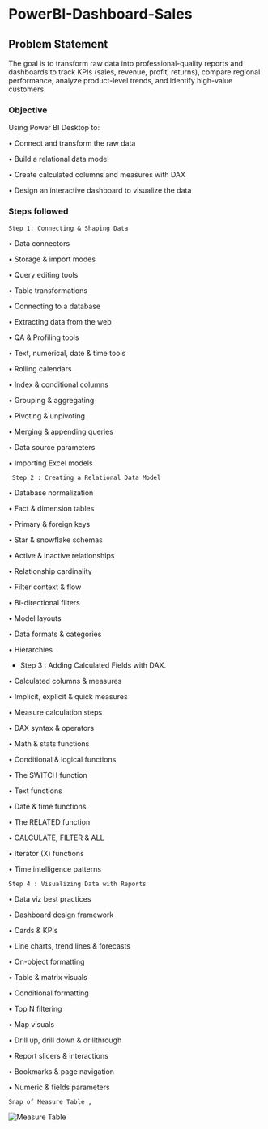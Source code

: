 # PowerBI-Dashboard-Sales

## Problem Statement

The goal is to transform raw data into professional-quality reports and dashboards to track KPIs  (sales, revenue, profit, returns), compare regional performance, analyze product-level trends, and identify high-value customers.

### Objective

Using Power BI Desktop to:

• Connect and transform the raw data

• Build a relational data model

• Create calculated columns and measures with DAX

• Design an interactive dashboard to visualize the data


### Steps followed 

    Step 1: Connecting & Shaping Data

•  	Data connectors

•	Storage & import modes

•	Query editing tools

•	Table transformations

•	Connecting to a database

•	Extracting data from the web

•	QA & Profiling tools

•	Text, numerical, date & time tools

•	Rolling calendars

•	Index & conditional columns

•	Grouping & aggregating

•	Pivoting & unpivoting

•	Merging & appending queries

•	Data source parameters

•	Importing Excel models



     Step 2 : Creating a Relational Data Model

•	Database normalization

•	Fact & dimension tables

•	Primary & foreign keys

•	Star & snowflake schemas

•	Active & inactive relationships

•	Relationship cardinality

•	Filter context & flow

•	Bi-directional filters

•	Model layouts

•	Data formats & categories

•	Hierarchies

- Step 3 : Adding Calculated Fields with DAX.

•	Calculated columns & measures

•	Implicit, explicit & quick measures

•	Measure calculation steps

•	DAX syntax & operators

•	Math & stats functions

•	Conditional & logical functions

•	The SWITCH function

•	Text functions

•	Date & time functions

•	The RELATED function

•	CALCULATE, FILTER & ALL

•	Iterator (X) functions

•	Time intelligence patterns

    Step 4 : Visualizing Data with Reports

•	Data viz best practices

•	Dashboard design framework

•	Cards & KPIs

•	Line charts, trend lines & forecasts

•	On-object formatting

•	Table & matrix visuals

•	Conditional formatting

•	Top N filtering

•	Map visuals

•	Drill up, drill down & drillthrough

•	Report slicers & interactions

•	Bookmarks & page navigation

•	Numeric & fields parameters


    Snap of Measure Table ,

![Measure Table](https://github.com/user-attachments/assets/f96c51df-5d28-4445-8c8b-978d65ee3cd4)
